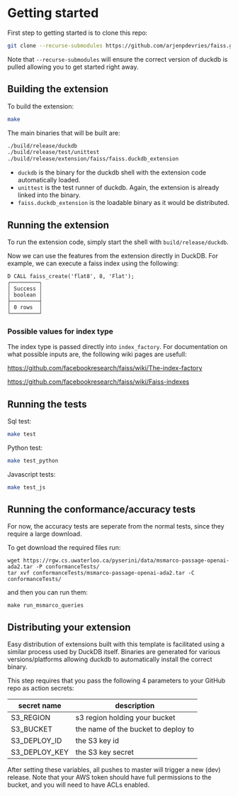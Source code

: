 # Getting started
First step to getting started is to clone this repo: 
```sh
git clone --recurse-submodules https://github.com/arjenpdevries/faiss.git
```
Note that `--recurse-submodules` will ensure the correct version of duckdb is pulled allowing you to get started right away.

## Building the extension
To build the extension:
```sh
make
```
The main binaries that will be built are:
```sh
./build/release/duckdb
./build/release/test/unittest
./build/release/extension/faiss/faiss.duckdb_extension
```
- `duckdb` is the binary for the duckdb shell with the extension code automatically loaded. 
- `unittest` is the test runner of duckdb. Again, the extension is already linked into the binary.
- `faiss.duckdb_extension` is the loadable binary as it would be distributed.

## Running the extension
To run the extension code, simply start the shell with `build/release/duckdb`.

Now we can use the features from the extension directly in DuckDB. For example, we can execute a faiss index using the following:
```
D CALL faiss_create('flat8', 8, 'Flat');
┌─────────┐
│ Success │
│ boolean │
├─────────┤
│ 0 rows  │
└─────────┘
```

### Possible values for index type

The index type is passed directly into `index_factory`.
For documentation on what possible inputs are, the following wiki pages are usefull:

https://github.com/facebookresearch/faiss/wiki/The-index-factory

https://github.com/facebookresearch/faiss/wiki/Faiss-indexes

## Running the tests
Sql test:
```sh
make test
```

Python test:
```sh
make test_python
```

Javascript tests:
```sh
make test_js
```

## Running the conformance/accuracy tests

For now, the accuracy tests are seperate from the normal tests, since they require a large download.

To get download the required files run:
```
wget https://rgw.cs.uwaterloo.ca/pyserini/data/msmarco-passage-openai-ada2.tar -P conformanceTests/
tar xvf conformanceTests/msmarco-passage-openai-ada2.tar -C conformanceTests/
```

and then you can run them:
```
make run_msmarco_queries
```

## Distributing your extension
Easy distribution of extensions built with this template is facilitated using a similar process used by DuckDB itself. 
Binaries are generated for various versions/platforms allowing duckdb to automatically install the correct binary.

This step requires that you pass the following 4 parameters to your GitHub repo as action secrets:

| secret name   | description                         |
| ------------- | ----------------------------------- |
| S3_REGION     | s3 region holding your bucket       |
| S3_BUCKET     | the name of the bucket to deploy to |
| S3_DEPLOY_ID  | the S3 key id                       |
| S3_DEPLOY_KEY | the S3 key secret                   |

After setting these variables, all pushes to master will trigger a new (dev) release. Note that your AWS token should
have full permissions to the bucket, and you will need to have ACLs enabled.
